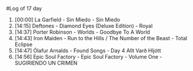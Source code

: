 #Log of 17 day

1. [00:00] La Garfield - Sin Miedo - Sin Miedo
1. [14:15] Deftones - Diamond Eyes (Deluxe Edition) - Royal
1. [14:37] Porter Robinson - Worlds - Goodbye To A World
1. [14:43] Iron Maiden - Run to the Hills / The Number of the Beast - Total Eclipse
1. [14:47] Ólafur Arnalds - Found Songs - Day 4 Allt Varð Hljótt
1. [14:56] Epic Soul Factory - Epic Soul Factory - Volume One - SUGIRIENDO UN CRIMEN
